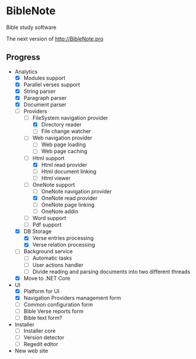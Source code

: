 # BibleNote

Bible study software

The next version of http://BibleNote.pro

## Progress
- Analytics
  - [x] Modules support
  - [x] Parallel verses support
  - [x] String parser
  - [x] Paragraph parser
  - [x] Document parser
  - [ ] Providers
    - [ ] FileSystem navigation provider
      - [x] Directory reader
      - [ ] File change watcher      
    - [ ] Web navigation provider
      - [ ] Web page loading
      - [ ] Web page caching
    - [ ] Html support
      - [x] Html read provider    
      - [ ] Html document linking
      - [ ] Html viewer
    - [ ] OneNote support
      - [ ] OneNote navigation provider
      - [x] OneNote read provider
      - [ ] OneNote page linking
      - [ ] OneNote addin
    - [ ] Word support
    - [ ] Pdf support
  - [x] DB Storage
    - [x] Verse entries processing
    - [x] Verse relation processing
  - [ ] Background service
    - [ ] Automatic tasks
    - [ ] User actions handler
	- [ ] Divide reading and parsing documents into two different threads
  - [x] Move to .NET Core
- UI
  - [X] Platform for UI
  - [X] Navigation Providers management form
  - [ ] Common configuration form
  - [ ] Bible Verse reports form
  - [ ] Bible text form?
- Installer
  - [ ] Installer core
  - [ ] Version detector
  - [ ] Regedit editor  
- New web site
